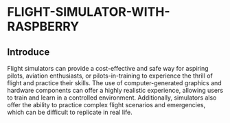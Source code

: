 # FLIGHT-SIMULATOR-WITH-RASPBERRY
## Introduce
Flight simulators can provide a cost-effective and safe way for aspiring pilots, aviation enthusiasts, or pilots-in-training to experience the thrill of flight and practice their skills. The use of computer-generated graphics and hardware components can offer a highly realistic experience, allowing users to train and learn in a controlled environment. Additionally, simulators also offer the ability to practice complex flight scenarios and emergencies, which can be difficult to replicate in real life.
